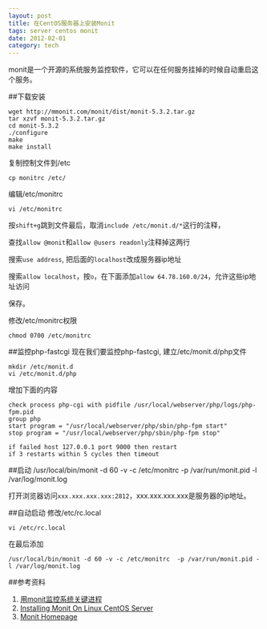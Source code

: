 ```yaml
---
layout: post
title: 在CentOS服务器上安装Monit
tags: server centos monit
date: 2012-02-01
category: tech
---
```

monit是一个开源的系统服务监控软件，它可以在任何服务挂掉的时候自动重启这个服务。

##下载安装

	wget http://mmonit.com/monit/dist/monit-5.3.2.tar.gz
	tar xzvf monit-5.3.2.tar.gz
	cd monit-5.3.2
	./configure
	make
	make install
	
复制控制文件到/etc

	cp monitrc /etc/

编辑/etc/monitrc

	vi /etc/monitrc

按`shift+g`跳到文件最后，取消`include /etc/monit.d/*`这行的注释，

查找`allow @monit`和`allow @users readonly`注释掉这两行

搜索`use address`, 把后面的`localhost`改成服务器ip地址

搜索`allow localhost`，按`o`，在下面添加`allow 64.78.160.0/24`，允许这些ip地址访问

保存。

修改/etc/monitrc权限

	chmod 0700 /etc/monitrc

##监控php-fastcgi
现在我们要监控php-fastcgi, 建立/etc/monit.d/php文件

	mkdir /etc/monit.d
	vi /etc/monit.d/php

增加下面的内容

	check process php-cgi with pidfile /usr/local/webserver/php/logs/php-fpm.pid
	group php
	start program = "/usr/local/webserver/php/sbin/php-fpm start"
	stop program = "/usr/local/webserver/php/sbin/php-fpm stop"
	
	if failed host 127.0.0.1 port 9000 then restart
	if 3 restarts within 5 cycles then timeout

##启动
	/usr/local/bin/monit -d 60 -v -c /etc/monitrc  -p /var/run/monit.pid -l /var/log/monit.log

打开浏览器访问`xxx.xxx.xxx.xxx:2812`，xxx.xxx.xxx.xxx是服务器的ip地址。

##自动启动
修改/etc/rc.local

	vi /etc/rc.local

在最后添加

	/usr/local/bin/monit -d 60 -v -c /etc/monitrc  -p /var/run/monit.pid -l /var/log/monit.log
	
##参考资料
1. [用monit监控系统关键进程](http://feilong.me/2011/02/monitor-core-processes-with-monit)
2. [Installing Monit On Linux CentOS Server](http://blog.hostonnet.com/installing-monit-on-linux-centos-server)
3. [Monit Homepage](http://mmonit.com/monit/)


